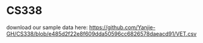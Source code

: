 # CS338

download our sample data here:
https://github.com/Yanjie-GH/CS338/blob/e485d2f22e8f609dda50596cc6826578daeacd91/VET.csv 


